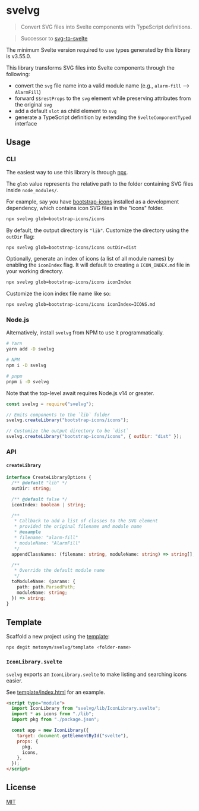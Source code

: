 # svelvg

> Convert SVG files into Svelte components with TypeScript definitions.

> Successor to [svg-to-svelte](https://github.com/metonym/svg-to-svelte)

The minimum Svelte version required to use types generated by this library is v3.55.0.

This library transforms SVG files into Svelte components through the following:

- convert the `svg` file name into a valid module name (e.g., `alarm-fill` --> `AlarmFill`)
- forward `$$restProps` to the `svg` element while preserving attributes from the original `svg`
- add a default `slot` as child element to `svg`
- generate a TypeScript definition by extending the `SvelteComponentTyped` interface

## Usage

### CLI

The easiest way to use this library is through [npx](https://nodejs.dev/learn/the-npx-nodejs-package-runner).

The `glob` value represents the relative path to the folder containing SVG files inside `node_modules/`.

For example, say you have [bootstrap-icons](https://github.com/twbs/icons) installed as a development dependency, which contains icon SVG files in the "icons" folder.

```sh
npx svelvg glob=bootstrap-icons/icons
```

By default, the output directory is `"lib"`. Customize the directory using the `outDir` flag:

```sh
npx svelvg glob=bootstrap-icons/icons outDir=dist
```

Optionally, generate an index of icons (a list of all module names) by enabling the `iconIndex` flag. It will default to creating a `ICON_INDEX.md` file in your working directory.

```sh
npx svelvg glob=bootstrap-icons/icons iconIndex
```

Customize the icon index file name like so:

```sh
npx svelvg glob=bootstrap-icons/icons iconIndex=ICONS.md
```

### Node.js

Alternatively, install `svelvg` from NPM to use it programmatically.

```sh
# Yarn
yarn add -D svelvg

# NPM
npm i -D svelvg

# pnpm
pnpm i -D svelvg
```

Note that the top-level await requires Node.js v14 or greater.

```js
const svelvg = require("svelvg");

// Emits components to the `lib` folder
svelvg.createLibrary("bootstrap-icons/icons");

// Customize the output directory to be `dist`
svelvg.createLibrary("bootstrap-icons/icons", { outDir: "dist" });
```

### API

#### `createLibrary`

```ts
interface CreateLibraryOptions {
  /** @default "lib" */
  outDir: string;

  /** @default false */
  iconIndex: boolean | string;

  /**
   * Callback to add a list of classes to the SVG element
   * provided the original filename and module name
   * @example
   * filename: "alarm-fill"
   * moduleName: "AlarmFill"
   */
  appendClassNames: (filename: string, moduleName: string) => string[];

  /**
   * Override the default module name
   */
  toModuleName: (params: {
    path: path.ParsedPath;
    moduleName: string;
  }) => string;
}
```

## Template

Scaffold a new project using the [template](template):

```sh
npx degit metonym/svelvg/template <folder-name>
```

### `IconLibrary.svelte`

`svelvg` exports an `IconLibrary.svelte` to make listing and searching icons easier.

See [template/index.html](template/index.html) for an example.

```html
<script type="module">
  import IconLibrary from "svelvg/lib/IconLibrary.svelte";
  import * as icons from "./lib";
  import pkg from "./package.json";

  const app = new IconLibrary({
    target: document.getElementById("svelte"),
    props: {
      pkg,
      icons,
    },
  });
</script>
```

## License

[MIT](LICENSE)
